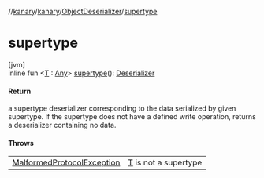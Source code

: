 //[kanary](../../../index.md)/[kanary](../index.md)/[ObjectDeserializer](index.md)/[supertype](supertype.md)

# supertype

[jvm]\
inline fun &lt;[T](supertype.md) : [Any](https://kotlinlang.org/api/latest/jvm/stdlib/kotlin/-any/index.html)&gt; [supertype](supertype.md)(): [Deserializer](../-deserializer/index.md)

#### Return

a supertype deserializer corresponding to the data serialized by given supertype. If the supertype does not have a defined write operation, returns a deserializer containing no data.

#### Throws

| | |
|---|---|
| [MalformedProtocolException](../-malformed-protocol-exception/index.md) | [T](supertype.md) is not a supertype |
